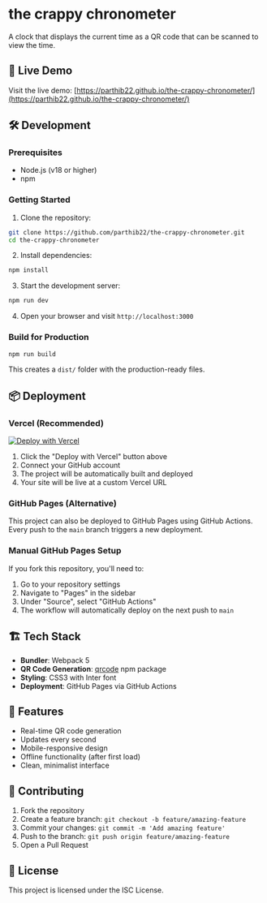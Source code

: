 # the crappy chronometer

A clock that displays the current time as a QR code that can be scanned to view the time.

## 🚀 Live Demo

Visit the live demo: [https://parthib22.github.io/the-crappy-chronometer/](https://parthib22.github.io/the-crappy-chronometer/)

## 🛠️ Development

### Prerequisites

- Node.js (v18 or higher)
- npm

### Getting Started

1. Clone the repository:

```bash
git clone https://github.com/parthib22/the-crappy-chronometer.git
cd the-crappy-chronometer
```

2. Install dependencies:

```bash
npm install
```

3. Start the development server:

```bash
npm run dev
```

4. Open your browser and visit `http://localhost:3000`

### Build for Production

```bash
npm run build
```

This creates a `dist/` folder with the production-ready files.

## 📦 Deployment

### Vercel (Recommended)

[![Deploy with Vercel](https://vercel.com/button)](https://vercel.com/new/clone?repository-url=https://github.com/parthib22/the-crappy-chronometer)

1. Click the "Deploy with Vercel" button above
2. Connect your GitHub account
3. The project will be automatically built and deployed
4. Your site will be live at a custom Vercel URL

### GitHub Pages (Alternative)

This project can also be deployed to GitHub Pages using GitHub Actions. Every push to the `main` branch triggers a new deployment.

### Manual GitHub Pages Setup

If you fork this repository, you'll need to:

1. Go to your repository settings
2. Navigate to "Pages" in the sidebar
3. Under "Source", select "GitHub Actions"
4. The workflow will automatically deploy on the next push to `main`

## 🏗️ Tech Stack

- **Bundler**: Webpack 5
- **QR Code Generation**: [qrcode](https://www.npmjs.com/package/qrcode) npm package
- **Styling**: CSS3 with Inter font
- **Deployment**: GitHub Pages via GitHub Actions

## 📱 Features

- Real-time QR code generation
- Updates every second
- Mobile-responsive design
- Offline functionality (after first load)
- Clean, minimalist interface

## 🤝 Contributing

1. Fork the repository
2. Create a feature branch: `git checkout -b feature/amazing-feature`
3. Commit your changes: `git commit -m 'Add amazing feature'`
4. Push to the branch: `git push origin feature/amazing-feature`
5. Open a Pull Request

## 📄 License

This project is licensed under the ISC License.
